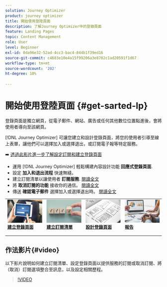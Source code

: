 ```yaml
---
solution: Journey Optimizer
product: journey optimizer
title: 開始使用登陸頁面
description: 了解Journey Optimizer中的登錄頁面
feature: Landing Pages
topic: Content Management
role: User
level: Beginner
exl-id: 0da96e32-52ad-4cc3-bac4-844b1f39ed16
source-git-commit: c4683e10e4a15f99206a3e8702c1ad20591f1d67
workflow-type: tm+mt
source-wordcount: '202'
ht-degree: 10%

---
```


# 開始使用登陸頁面 {#get-sarted-lp}

登錄頁面是獨立網頁，從電子郵件、網站、廣告或任何其他數位位置點進後，會將使用者導向至該網頁。

[!DNL Journey Optimizer] 可讓您建立和設計登錄頁面，將您的使用者引導至線上表單，讓他們可以選擇加入或選擇退出，或訂閱電子報等特定服務。

➡️ [透過此影片進一步了解設定訂閱和建立登錄頁面](#video)

* 運用 [!DNL Journey Optimizer] 輕鬆構建內容設計功能 **回應式登錄頁面**.
* 設定 **加入和退出流程** 快速無縫。
* 建立訂閱清單以讓使用者 **訂閱服務**. [閱讀全文](lp-use-cases.md#subscription-to-a-service)
* 將 **取消訂閱的功能** 接收你的通信。 [閱讀全文](lp-use-cases.md#opt-out)
* 傳送 **確認電子郵件** 選擇加入或選擇退出時。 [閱讀全文](lp-use-cases.md#send-confirmation-email)

<table style="table-layout:fixed"><tr style="border: 0;">
<td>
<a href="create-lp.md">
<img alt="銷售機會" src="../assets/do-not-localize/lp-subscription.jpeg">
</a>
<div><a href="create-lp.md"><strong>建立登錄頁面</strong>
</div>
<p>
</td>
<td>
<a href="subscription-list.md">
<img alt="不頻繁" src="../assets/do-not-localize/lp-list.jpg">
</a>
<div>
<a href="subscription-list.md"><strong>建立訂閱清單</strong></a>
</div>
<p></td>
<td>
<a href="design-lp.md">
<img alt="驗證" src="../assets/do-not-localize/lp-design.jpg">
</a>
<div>
<a href="design-lp.md"><strong>設計登錄頁面</strong></a>
</div>
<p>
</td>
<td>
<a href="../reports/lp-report-live.md">
<img alt="驗證" src="../assets/do-not-localize/lp-reporting.jpg">
</a>
<div>
<a href="../reports/lp-report-live.md"><strong>報告</strong></a>
</div>
<p>
</td>
</tr></table>

## 作法影片{#video}

以下影片說明如何建立訂閱清單、設定登錄頁面以提供服務的訂閱或取消訂閱、將（取消）訂閱選項整合至訊息，以及設定相關歷程。

>[!VIDEO](https://video.tv.adobe.com/v/341280?quality=12&learn=on)